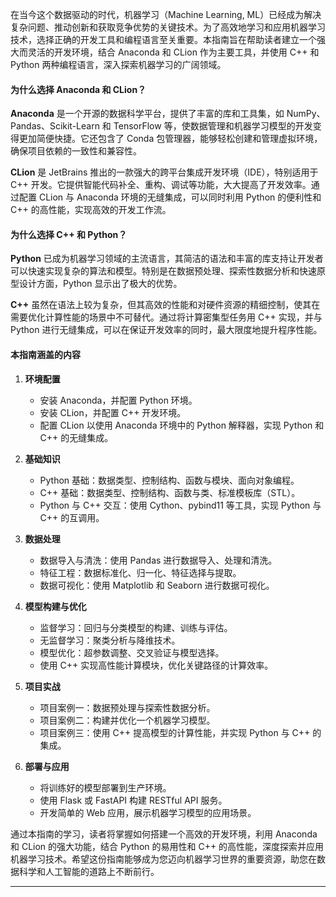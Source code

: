 在当今这个数据驱动的时代，机器学习（Machine Learning, ML）已经成为解决复杂问题、推动创新和获取竞争优势的关键技术。为了高效地学习和应用机器学习技术，选择正确的开发工具和编程语言至关重要。本指南旨在帮助读者建立一个强大而灵活的开发环境，结合 Anaconda 和 CLion 作为主要工具，并使用 C++ 和 Python 两种编程语言，深入探索机器学习的广阔领域。

#### 为什么选择 Anaconda 和 CLion？

**Anaconda** 是一个开源的数据科学平台，提供了丰富的库和工具集，如 NumPy、Pandas、Scikit-Learn 和 TensorFlow 等，使数据管理和机器学习模型的开发变得更加简便快捷。它还包含了 Conda 包管理器，能够轻松创建和管理虚拟环境，确保项目依赖的一致性和兼容性。

**CLion** 是 JetBrains 推出的一款强大的跨平台集成开发环境（IDE），特别适用于 C++ 开发。它提供智能代码补全、重构、调试等功能，大大提高了开发效率。通过配置 CLion 与 Anaconda 环境的无缝集成，可以同时利用 Python 的便利性和 C++ 的高性能，实现高效的开发工作流。

#### 为什么选择 C++ 和 Python？

**Python** 已成为机器学习领域的主流语言，其简洁的语法和丰富的库支持让开发者可以快速实现复杂的算法和模型。特别是在数据预处理、探索性数据分析和快速原型设计方面，Python 显示出了极大的优势。

**C++** 虽然在语法上较为复杂，但其高效的性能和对硬件资源的精细控制，使其在需要优化计算性能的场景中不可替代。通过将计算密集型任务用 C++ 实现，并与 Python 进行无缝集成，可以在保证开发效率的同时，最大限度地提升程序性能。

#### 本指南涵盖的内容

1. **环境配置**
   - 安装 Anaconda，并配置 Python 环境。
   - 安装 CLion，并配置 C++ 开发环境。
   - 配置 CLion 以使用 Anaconda 环境中的 Python 解释器，实现 Python 和 C++ 的无缝集成。

2. **基础知识**
   - Python 基础：数据类型、控制结构、函数与模块、面向对象编程。
   - C++ 基础：数据类型、控制结构、函数与类、标准模板库（STL）。
   - Python 与 C++ 交互：使用 Cython、pybind11 等工具，实现 Python 与 C++ 的互调用。

3. **数据处理**
   - 数据导入与清洗：使用 Pandas 进行数据导入、处理和清洗。
   - 特征工程：数据标准化、归一化、特征选择与提取。
   - 数据可视化：使用 Matplotlib 和 Seaborn 进行数据可视化。

4. **模型构建与优化**
   - 监督学习：回归与分类模型的构建、训练与评估。
   - 无监督学习：聚类分析与降维技术。
   - 模型优化：超参数调整、交叉验证与模型选择。
   - 使用 C++ 实现高性能计算模块，优化关键路径的计算效率。

5. **项目实战**
   - 项目案例一：数据预处理与探索性数据分析。
   - 项目案例二：构建并优化一个机器学习模型。
   - 项目案例三：使用 C++ 提高模型的计算性能，并实现 Python 与 C++ 的集成。

6. **部署与应用**
   - 将训练好的模型部署到生产环境。
   - 使用 Flask 或 FastAPI 构建 RESTful API 服务。
   - 开发简单的 Web 应用，展示机器学习模型的应用场景。

通过本指南的学习，读者将掌握如何搭建一个高效的开发环境，利用 Anaconda 和 CLion 的强大功能，结合 Python 的易用性和 C++ 的高性能，深度探索并应用机器学习技术。希望这份指南能够成为您迈向机器学习世界的重要资源，助您在数据科学和人工智能的道路上不断前行。

---

